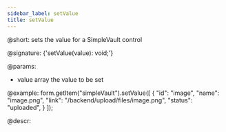 ```yaml
---
sidebar_label: setValue
title: setValue
---          
```


@short: sets the value for a SimpleVault control

@signature: {'setValue(value): void;'}

@params:
- value     array     the value to be set  

@example:
form.getItem("simpleVault").setValue([
    {
        "id": "image",
        "name": "image.png",
        "link": "/backend/upload/files/image.png",
        "status": "uploaded",
    }
]);

@descr:
